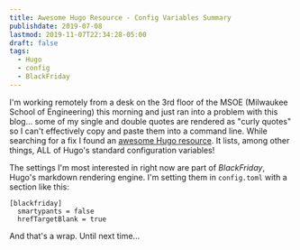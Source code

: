 ```yaml
---
title: Awesome Hugo Resource - Config Variables Summary
publishdate: 2019-07-08
lastmod: 2019-11-07T22:34:28-05:00
draft: false
tags:
  - Hugo
  - config
  - BlackFriday
---
```


I'm working remotely from a desk on the 3rd floor of the MSOE (Milwaukee School of Engineering) this morning and just ran into a problem with this blog... some of my single and double quotes are rendered as "curly quotes" so I can't effectively copy and paste them into a command line.  While searching for a fix I found an [awesome Hugo resource](https://gohugobrasil.netlify.com/getting-started/configuration/).  It lists, among other things, ALL of Hugo's standard configuration variables!

The settings I'm most interested in right now are part of _BlackFriday_, Hugo's markdown rendering engine.  I'm setting them in `config.toml` with a section like this:

```
[blackfriday]
  smartypants = false
  hrefTargetBlank = true
```  

And that's a wrap.  Until next time...
